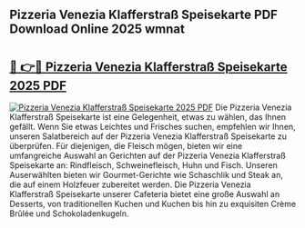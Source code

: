 ## Pizzeria Venezia Klafferstraß Speisekarte PDF Download Online 2025 wmnat

# <h2><a href="http://gc67sj2.nevu.top/?p=Pizzeria+Venezia+Klafferstra%c3%9f+Speisekarte">🔗 👉🔴 Pizzeria Venezia Klafferstraß Speisekarte 2025 PDF</a></h2>

[![Pizzeria Venezia Klafferstraß Speisekarte 2025 PDF](https://i.imgur.com/dBaPXMq.png)](http://gc67sj2.nevu.top/?p=Pizzeria+Venezia+Klafferstra%c3%9f+Speisekarte)
Die Pizzeria Venezia Klafferstraß Speisekarte ist eine Gelegenheit, etwas zu wählen, das Ihnen gefällt. Wenn Sie etwas Leichtes und Frisches suchen, empfehlen wir Ihnen, unseren Salatbereich auf der Pizzeria Venezia Klafferstraß Speisekarte zu überprüfen. Für diejenigen, die Fleisch mögen, bieten wir eine umfangreiche Auswahl an Gerichten auf der Pizzeria Venezia Klafferstraß Speisekarte an: Rindfleisch, Schweinefleisch, Huhn und Fisch. Unseren Auserwählten bieten wir Gourmet-Gerichte wie Schaschlik und Steak an, die auf einem Holzfeuer zubereitet werden. Die Pizzeria Venezia Klafferstraß Speisekarte unserer Cafeteria bietet eine große Auswahl an Desserts, von traditionellen Kuchen und Kuchen bis hin zu exquisiten Crème Brûlée und Schokoladenkugeln.
